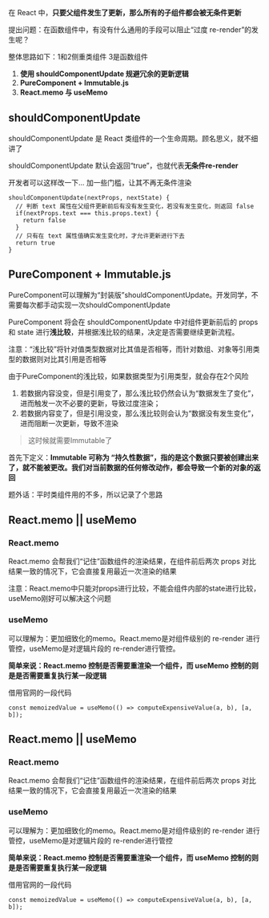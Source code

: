 在 React 中，**只要父组件发生了更新，那么所有的子组件都会被无条件更新**



提出问题：在函数组件中，有没有什么通用的手段可以阻止“过度 re-render”的发生呢？



整体思路如下：1和2侧重类组件 3是函数组件



1. **使用 shouldComponentUpdate 规避冗余的更新逻辑**
2. **PureComponent + Immutable.js**
3. **React.memo 与 useMemo**



## shouldComponentUpdate



shouldComponentUpdate 是 React 类组件的一个生命周期。顾名思义，就不细讲了



shouldComponentUpdate 默认会返回“true”，也就代表**无条件re-render**



开发者可以这样改一下... 加一些门槛，让其不再无条件渲染



```
shouldComponentUpdate(nextProps, nextState) {
  // 判断 text 属性在父组件更新前后有没有发生变化，若没有发生变化，则返回 false
  if(nextProps.text === this.props.text) {
    return false
  }
  // 只有在 text 属性值确实发生变化时，才允许更新进行下去
  return true
}
```



## PureComponent + Immutable.js



PureComponent可以理解为“封装版”shouldComponentUpdate。开发同学，不需要每次都手动实现一次shouldComponentUpdate



PureComponent 将会在 shouldComponentUpdate 中对组件更新前后的 props 和 state 进行**浅比较**，并根据浅比较的结果，决定是否需要继续更新流程。



注意：“浅比较”将针对值类型数据对比其值是否相等，而针对数组、对象等引用类型的数据则对比其引用是否相等



由于PureComponent的浅比较，如果数据类型为引用类型，就会存在2个风险



1. 若数据内容没变，但是引用变了，那么浅比较仍然会认为“数据发生了变化”，进而触发一次不必要的更新，导致过度渲染；
2. 若数据内容变了，但是引用没变，那么浅比较则会认为“数据没有发生变化”，进而阻断一次更新，导致不渲染



> 这时候就需要Immutable了



首先下定义：**Immutable 可称为 “持久性数据”，指的是这个数据只要被创建出来了，就不能被更改。我们对当前数据的任何修改动作，都会导致一个新的对象的返回**



题外话：平时类组件用的不多，所以记录了个思路



## React.memo ||  useMemo



### React.memo



React.memo 会帮我们“记住”函数组件的渲染结果，在组件前后两次 props 对比结果一致的情况下，它会直接复用最近一次渲染的结果



注意：React.memo中只能对props进行比较，不能会组件内部的state进行比较，useMemo刚好可以解决这个问题



### useMemo



可以理解为：更加细致化的memo。React.memo是对组件级别的 re-render 进行管控，useMemo是对逻辑片段的 re-render进行管控。



**简单来说：React.memo 控制是否需要重渲染一个组件，而 useMemo 控制的则是是否需要重复执行某一段逻辑**



借用官网的一段代码



```
const memoizedValue = useMemo(() => computeExpensiveValue(a, b), [a, b]);
```



## React.memo ||  useMemo



### React.memo



React.memo 会帮我们“记住”函数组件的渲染结果，在组件前后两次 props 对比结果一致的情况下，它会直接复用最近一次渲染的结果



### useMemo



可以理解为：更加细致化的memo。React.memo是对组件级别的 re-render 进行管控，useMemo是对逻辑片段的 re-render进行管控



**简单来说：React.memo 控制是否需要重渲染一个组件，而 useMemo 控制的则是是否需要重复执行某一段逻辑**



借用官网的一段代码



```
const memoizedValue = useMemo(() => computeExpensiveValue(a, b), [a, b]);
```

